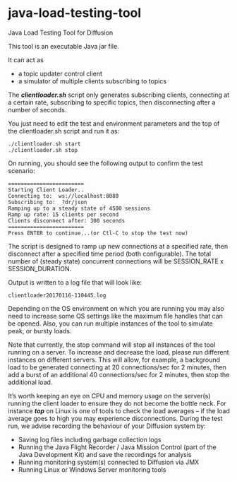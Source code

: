 # java-load-testing-tool
Java Load Testing Tool for Diffusion


This tool is an executable Java jar file.

It can act as 
- a topic updater control client
- a simulator of multiple clients subscribing to topics

The ***clientloader.sh*** script only generates subscribing clients, connecting at a certain rate, subscribing to specific topics, then disconnecting after a number of seconds.

You just need to edit the test and environment parameters and the top of the clientloader.sh script
and run it as:


    ./clientloader.sh start
    ./clientloader.sh stop
                
                
On running, you should see the following output to confirm the test scenario:

    ========================
    Starting Client Loader..
    Connecting to:  ws://localhost:8080
    Subscribing to:  ?dr/json
    Ramping up to a steady state of 4500 sessions
    Ramp up rate: 15 clients per second
    Clients disconnect after: 300 seconds
    ========================
    Press ENTER to continue...(or Ctl-C to stop the test now)
 

The script is designed to ramp up new connections at a specified rate, then disconnect after a specified time period (both configurable).
The total number of (steady state) concurrent connections will be SESSION_RATE x SESSION_DURATION.
 
Output is written to a log file that will look like:

    clientloader20170116-110445.log
 
Depending on the OS environment on which you are running you may also need to increase some OS settings like the maximum file handles that can be opened.
Also, you can run multiple instances of the tool to simulate peak, or bursty loads.
 
Note that currently, the stop command will stop all instances of the tool running on a server. To increase and decrease the load, please run different instances on different servers.
This will allow, for example, a background load to be generated connecting at 20 connections/sec for 2 minutes, then add a burst of an additional 40 connections/sec for 2 minutes, then stop the additional load.
 
It’s worth keeping an eye on CPU and memory usage on the server(s) running the client loader to ensure they do not become the bottle neck.
For instance ***top*** on Linux is one of tools to check the load averages – if the load average goes to high you may experience disconnections.
During the test run, we advise recording the behaviour of your Diffusion system by:
- Saving log files including garbage collection logs
- Running the Java Flight Recorder / Java Mission Control (part of the Java Development Kit) and save the recordings for analysis
- Running monitoring system(s) connected to Diffusion via JMX
- Running Linux or Windows Server monitoring tools

